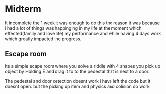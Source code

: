 # Midterm
It incomplete the 1 week it was enough to do this the reason it was because i had a lot of things was happinging in my life at the moment which effected(family and love life) my performance and while having 4 days work which greatly impacted the progress. 

Escape room
------------
Its a simple ecape room where you solve a riddle with 4 shapes you pick up object by Holding E and drag it to to the pedestal that is next to a door.

The pedestal and door detection doesnt work i have left the code but it doesnt open. but the picking up item and physics and colision do work
